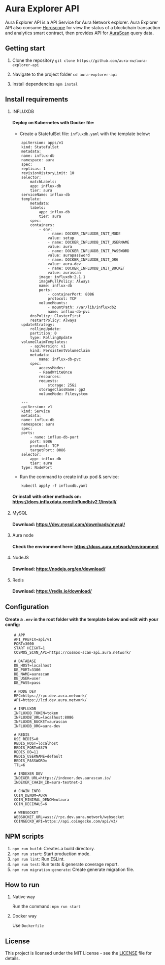 # Aura Explorer API

Aura Explorer API is a API Service for Aura Network explorer. Aura Explorer API also consume [Horoscope](https://github.com/aura-nw/horoscope) for view the status of a blockchain transaction and analytics smart contract, then provides API for [AuraScan](https://github.com/aura-nw/aurascan) query data.

## Getting start

1. Clone the repository
 ```git clone https://github.com/aura-nw/aura-explorer-api ```
 
2. Navigate to the project folder
 ```cd aura-explorer-api ```
 
3. Install dependencies
 ```npm instal ```

## Install requirements

1. INFLUXDB

    #### Deploy on Kubernetes with Docker file:

    - Create a StatefulSet file: `influxdb.yaml` with the template below:

    ```
        apiVersion: apps/v1
        kind: StatefulSet
        metadata:
        name: influx-db
        namespace: aura
        spec:
        replicas: 1
        revisionHistoryLimit: 10
        selector:
            matchLabels:
            app: influx-db
            tier: aura
        serviceName: influx-db
        template:
            metadata:
            labels:
                app: influx-db
                tier: aura
            spec:
            containers:
                - env:
                    - name: DOCKER_INFLUXDB_INIT_MODE
                    value: setup
                    - name: DOCKER_INFLUXDB_INIT_USERNAME
                    value: aura
                    - name: DOCKER_INFLUXDB_INIT_PASSWORD
                    value: aurapassword
                    - name: DOCKER_INFLUXDB_INIT_ORG
                    value: aura-dev
                    - name: DOCKER_INFLUXDB_INIT_BUCKET
                    value: aurascan
                image: influxdb:2.1.1
                imagePullPolicy: Always
                name: influx-db
                ports:
                    - containerPort: 8086
                    protocol: TCP
                volumeMounts:
                    - mountPath: /var/lib/influxdb2
                    name: influx-db-pvc
            dnsPolicy: ClusterFirst
            restartPolicy: Always
        updateStrategy:
            rollingUpdate:
            partition: 0
            type: RollingUpdate
        volumeClaimTemplates:
            - apiVersion: v1
            kind: PersistentVolumeClaim
            metadata:
                name: influx-db-pvc
            spec:
                accessModes:
                - ReadWriteOnce
                resources:
                requests:
                    storage: 25Gi
                storageClassName: gp2
                volumeMode: Filesystem

        ---
        apiVersion: v1
        kind: Service
        metadata:
        name: influx-db
        namespace: aura
        spec:
        ports:
            - name: influx-db-port
            port: 8086
            protocol: TCP
            targetPort: 8086
        selector:
            app: influx-db
            tier: aura
        type: NodePort

    ```

    - Run the command to create influx pod & service:
    ```
        kubectl apply -f influxdb.yaml
    ```

    #### Or install with other methods on: https://docs.influxdata.com/influxdb/v2.1/install/

2. MySQL

    #### Download: https://dev.mysql.com/downloads/mysql/

3. Aura node

    #### Check the environment here: https://docs.aura.network/environment

4. NodeJS

    #### Download: https://nodejs.org/en/download/
    
5. Redis
   
   #### Download: https://redis.io/download/

## Configuration

  #### Create a `.env` in the root folder with the template below and edit with your config:
        # APP
        API_PREFIX=api/v1
        PORT=3000
        START_HEIGHT=1
        COSMOS_SCAN_API=https://cosmos-scan-api.aura.network/

        # DATABASE
        DB_HOST=localhost
        DB_PORT=3306
        DB_NAME=aurascan
        DB_USER=user
        DB_PASS=pass

        # NODE DEV
        RPC=https://rpc.dev.aura.network/
        API=https://lcd.dev.aura.network/

        # INFLUXDB
        INFLUXDB_TOKEN=token
        INFLUXDB_URL=localhost:8086
        INFLUXDB_BUCKET=aurascan
        INFLUXDB_ORG=aura-dev
        
        # REDIS
        USE_REDIS=0
        REDIS_HOST=localhost
        REDIS_PORT=6379
        REDIS_DB=11
        REDIS_USERNAME=default
        REDIS_PASSWORD=
        TTL=6
        
        # INDEXER DEV
        INDEXER_URL=https://indexer.dev.aurascan.io/
        INDEXER_CHAIN_ID=aura-testnet-2
        
        # CHAIN INFO
        COIN_DENOM=AURA
        COIN_MINIMAL_DENOM=utaura
        COIN_DECIMALS=6
        
        # WEBSOCKET
        WEBSOCKET_URL=wss://rpc.dev.aura.network/websocket
        COINGECKO_API=https://api.coingecko.com/api/v3/
    
## NPM scripts

1. ```npm run build```: Creates a build directory.
2. ```npm run start```: Start production mode.
3. ```npm run lint```: Run ESLint.
4. ```npm run test```: Run tests & generate coverage report.
5. ```npm run migration:generate```: Create generate migration file.

## How to run  

1. Native way
    
   Run the command: ```npm run start```

2. Docker way

   Use `Dockerfile`
   
## License
   This project is licensed under the MIT License - see the [LICENSE](LICENSE) file for details.
